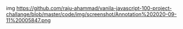 
img
https://github.com/raju-ahammad/vanila-javascript-100-project-challange/blob/master/code/img/screenshot/Annotation%202020-09-11%20005847.png